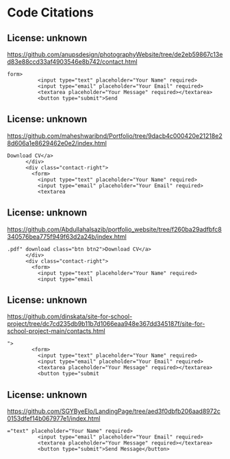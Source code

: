 # Code Citations

## License: unknown
https://github.com/anupsdesign/photographyWebsite/tree/de2eb59867c13ed83e88ccd33af4903546e8b742/contact.html

```
form>
          <input type="text" placeholder="Your Name" required>
          <input type="email" placeholder="Your Email" required>
          <textarea placeholder="Your Message" required></textarea>
          <button type="submit">Send
```


## License: unknown
https://github.com/maheshwaribnd/Portfolio/tree/9dacb4c000420e21218e28d606a1e8629462e0e2/index.html

```
Download CV</a>
      </div>
      <div class="contact-right">
        <form>
          <input type="text" placeholder="Your Name" required>
          <input type="email" placeholder="Your Email" required>
          <textarea
```


## License: unknown
https://github.com/Abdullahalsazib/portfolio_website/tree/f260ba29adfbfc8340576bea775f949f63d2a24b/index.html

```
.pdf" download class="btn btn2">Download CV</a>
      </div>
      <div class="contact-right">
        <form>
          <input type="text" placeholder="Your Name" required>
          <input type="email
```


## License: unknown
https://github.com/dinskata/site-for-school-project/tree/dc7cd235db9b11b7d1066eaa948e367dd345187f/site-for-school-project-main/contacts.html

```
">
        <form>
          <input type="text" placeholder="Your Name" required>
          <input type="email" placeholder="Your Email" required>
          <textarea placeholder="Your Message" required></textarea>
          <button type="submit
```


## License: unknown
https://github.com/SGYByeElo/LandingPage/tree/aed3f0dbfb206aad8972c0153dfef14b067977e1/index.html

```
="text" placeholder="Your Name" required>
          <input type="email" placeholder="Your Email" required>
          <textarea placeholder="Your Message" required></textarea>
          <button type="submit">Send Message</button>
```

